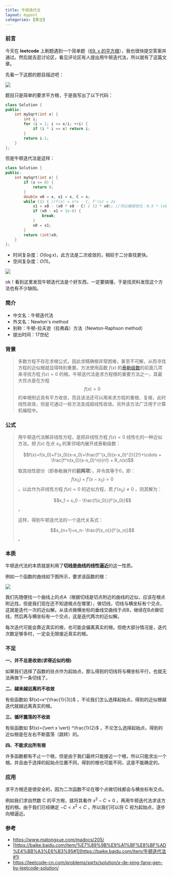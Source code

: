 ```yaml
---
title: 牛顿迭代法
layout: mypost
categories: [算法]
---
```




### 前言

今天在 **leetcode** 上刷题遇到一个简单题（[69. x 的平方根](https://leetcode-cn.com/problems/sqrtx/)），我也很快提交答案并通过。然后就去逛讨论区，看见评论区有人提出用牛顿迭代法，所以就有了这篇文章。

先看一下这题的题目描述吧：

![](https://cdn.jsdelivr.net/gh/zhyjc6/My-Pictures/2020/07/20200706131607.png)

题目只是简单的要求平方根，于是我写出了以下代码：

```c++
class Solution {
public:
    int mySqrt(int x) {
        int i;
        for (i = 1; i <= x/i; ++i) {
            if (i * i == x) return i;
        }
        return i-1;
    }
};
```

但是牛顿迭代法是这样：

```c++
class Solution {
public:
    int mySqrt(int x) {
        if (x == 0) {
            return 0;
        }
        double x0 = x, x1 = x, C = x;
        while (1) { //f(x) = x*x - C, f'(x) = 2x
            x1 = x0 - (x0 * x0 - C) / (2 * x0); //可以继续优化：0.5 * (x0 + C / x0);
            if (x0 - x1 < 1e-6) {
                break;
            }
            x0 = x1;
        }
        return (int)x0;
    }
};
```

- 时间复杂度：$O(\log x)$，此方法是二次收敛的，相较于二分查找更快。
- 空间复杂度：$O(1)$。

![](https://cdn.jsdelivr.net/gh/zhyjc6/My-Pictures/2020/07/20200706133504.png)

ok！看到这里发现牛顿迭代法是个好东西，一定要搞懂，于是找资料发现这个方法也有不少缺陷。

### 简介

- 中文名：牛顿迭代法
- 外文名：Newton's method
- 别称：牛顿-拉夫逊（拉弗森）方法（Newton-Raphson method）
- 提出时间：17世纪

### 背景

> 多数方程不存在求根公式，因此求精确根非常困难，甚至不可解，从而寻找方程的近似根就显得特别重要。方法使用函数 $f(x)$  的[泰勒级数](https://baike.baidu.com/item/泰勒级数)的前面几项来寻找方程  $f(x)=0$ 的根。牛顿迭代法是求方程根的重要方法之一，其最大优点是在方程 $$f(x)=0$$ 的单根附近具有平方收敛，而且该法还可以用来求方程的重根、复根，此时线性收敛，但是可通过一些方法变成超线性收敛。另外该方法广泛用于计算机编程中。



### 公式

> 用牛顿迭代法解非线性方程，是把非线性方程 $f(x)=0$ 线性化的一种近似方法。把 $f(x)$ 在点 $x_0$ 的某邻域内展开成泰勒级数：
>
> $$f(x)=f(x_0)+f'(x_0)(x-x_0)+\frac{f''(x_0)(x-x_0)^2}{2!}+\cdots + \frac{f^n(x_0)(x-x_0)^n}{n!} + R_n(x)$$ 
>
> 取其线性部分（即泰勒展开的**前两项**），并令其等于0，即： $$f(x_0)+f'(x-x_0)=0$$ ，以此作为非线性方程 $f(x)=0$ 的近似方程，若 $f'(x_0) \ne 0$ ，则其解为：
>
> $$x_1 = x_0 - \frac{f(x_0)}{f'(x_0)}$$  ，
>
> 这样，得到牛顿迭代法的一个迭代关系式：
>
> $$x_{n+1}=x_n- \frac{f(x_n)}{f'(x_n)}$$ 。

### 本质

牛顿迭代法的本质就是利用了**切线是曲线的线性逼近**的这一性质。

例如一个函数的曲线如下图所示，要求该函数的根：

![](https://cdn.jsdelivr.net/gh/zhyjc6/My-Pictures/2020/07/20200706130611.png)

我们先随便找一个曲线上的点A（根据切线是切点附近的曲线的近似，应该在根点附近找，但是我们现在还不知道根点在哪里），做切线，切线与横坐标有个交点，这就是迭代一次的近似解。从该点做横坐标的垂线交曲线于点B，继续在B点做切线，然后再与横坐标有一个交点，这是迭代两次的近似解。

每次迭代可能会靠近真实的根，也可能会偏离真实的根。但绝大部分情况是，迭代次数足够多时，一定会无限接近真实的根。



### 不足

**一、并不总是收敛(求得近似的根)**

如果我们选择了函数的驻点作为起始点，那么得到的切线将与横坐标平行，也就无法再做下一条切线了。



**二、越来越远离的不收敛**

有些函数如 $f(x)=x^{\frac{1}{3}}$ ，不论我们怎么选择起始点，得到的近似根越迭代就越远离真实的根。



**三、循环震荡的不收敛**

有些函数如 $f(x)={\vert x \vert} ^\frac{1}{2}$ ，不论怎么选择起始点，得到的近似根是在左右不断震荡（跳转）的。



**四、不能求出所有根**

许多函数都有不止一个根，但是由于我们最终只能接近一个根，所以只能求出一个根。并且由于选择的起始点位置不同，得到的根也可能不同，这是不能确定的。



### 应用

求平方根还是很安全的，因为二次函数不论在哪个点做切线都会与横坐标有交点。

例如我们求自然数 C 的平方根，就将其看作 $x^2 - C = 0$ ，再用牛顿迭代法求该方程的根。由于我们已经确定 $-C < x^2 < C$ ，所以我们可以将 C 视为起始点，逐步向根逼近。



### 参考

- https://www.matongxue.com/madocs/205/
- [https://baike.baidu.com/item/%E7%89%9B%E9%A1%BF%E8%BF%AD%E4%BB%A3%E6%B3%95#1](https://baike.baidu.com/item/牛顿迭代法#1)
- https://leetcode-cn.com/problems/sqrtx/solution/x-de-ping-fang-gen-by-leetcode-solution/






